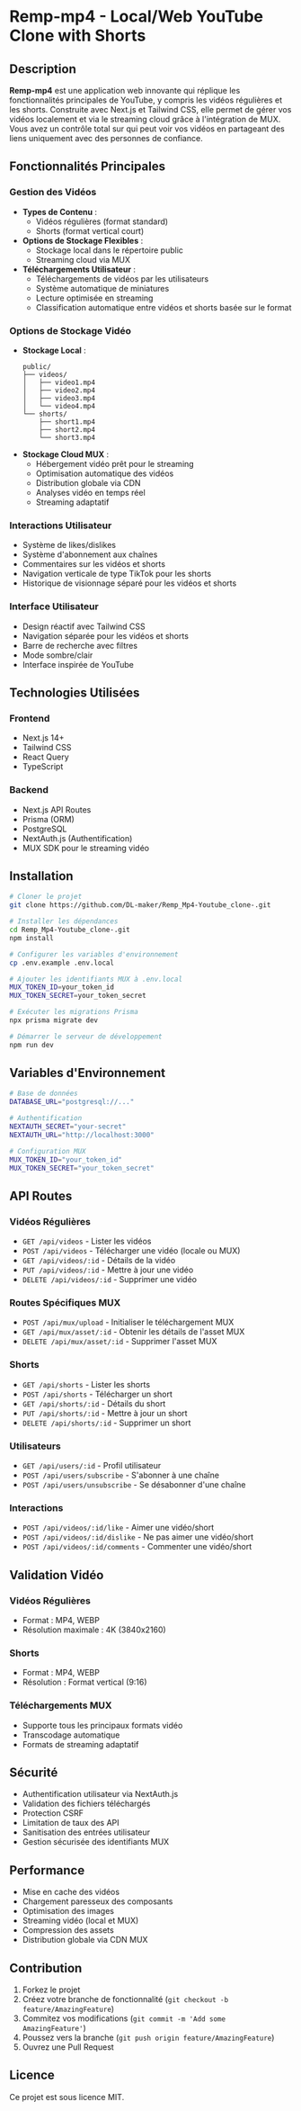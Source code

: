 # Remp-mp4 - Local/Web YouTube Clone with Shorts

## Description

**Remp-mp4** est une application web innovante qui réplique les fonctionnalités principales de YouTube, y compris les vidéos régulières et les shorts. Construite avec Next.js et Tailwind CSS, elle permet de gérer vos vidéos localement et via le streaming cloud grâce à l'intégration de MUX. Vous avez un contrôle total sur qui peut voir vos vidéos en partageant des liens uniquement avec des personnes de confiance.

## Fonctionnalités Principales

### Gestion des Vidéos
- **Types de Contenu** :
  - Vidéos régulières (format standard)
  - Shorts (format vertical court)
- **Options de Stockage Flexibles** :
  - Stockage local dans le répertoire public
  - Streaming cloud via MUX
- **Téléchargements Utilisateur** :
  - Téléchargements de vidéos par les utilisateurs
  - Système automatique de miniatures
  - Lecture optimisée en streaming
  - Classification automatique entre vidéos et shorts basée sur le format

### Options de Stockage Vidéo
- **Stockage Local** :
  ```
  public/
  ├── videos/
  │   ├── video1.mp4
  │   ├── video2.mp4
  │   ├── video3.mp4
  │   └── video4.mp4
  └── shorts/
      ├── short1.mp4
      ├── short2.mp4
      └── short3.mp4
  ```
- **Stockage Cloud MUX** :
  - Hébergement vidéo prêt pour le streaming
  - Optimisation automatique des vidéos
  - Distribution globale via CDN
  - Analyses vidéo en temps réel
  - Streaming adaptatif

### Interactions Utilisateur
- Système de likes/dislikes
- Système d'abonnement aux chaînes
- Commentaires sur les vidéos et shorts
- Navigation verticale de type TikTok pour les shorts
- Historique de visionnage séparé pour les vidéos et shorts

### Interface Utilisateur
- Design réactif avec Tailwind CSS
- Navigation séparée pour les vidéos et shorts
- Barre de recherche avec filtres
- Mode sombre/clair
- Interface inspirée de YouTube

## Technologies Utilisées

### Frontend
- Next.js 14+
- Tailwind CSS
- React Query
- TypeScript

### Backend
- Next.js API Routes
- Prisma (ORM)
- PostgreSQL
- NextAuth.js (Authentification)
- MUX SDK pour le streaming vidéo

## Installation

```sh
# Cloner le projet
git clone https://github.com/DL-maker/Remp_Mp4-Youtube_clone-.git

# Installer les dépendances
cd Remp_Mp4-Youtube_clone-.git
npm install

# Configurer les variables d'environnement
cp .env.example .env.local

# Ajouter les identifiants MUX à .env.local
MUX_TOKEN_ID=your_token_id
MUX_TOKEN_SECRET=your_token_secret

# Exécuter les migrations Prisma
npx prisma migrate dev

# Démarrer le serveur de développement
npm run dev
```

## Variables d'Environnement

```sh
# Base de données
DATABASE_URL="postgresql://..."

# Authentification
NEXTAUTH_SECRET="your-secret"
NEXTAUTH_URL="http://localhost:3000"

# Configuration MUX
MUX_TOKEN_ID="your_token_id"
MUX_TOKEN_SECRET="your_token_secret"
```

## API Routes

### Vidéos Régulières
- `GET /api/videos` - Lister les vidéos
- `POST /api/videos` - Télécharger une vidéo (locale ou MUX)
- `GET /api/videos/:id` - Détails de la vidéo
- `PUT /api/videos/:id` - Mettre à jour une vidéo
- `DELETE /api/videos/:id` - Supprimer une vidéo

### Routes Spécifiques MUX
- `POST /api/mux/upload` - Initialiser le téléchargement MUX
- `GET /api/mux/asset/:id` - Obtenir les détails de l'asset MUX
- `DELETE /api/mux/asset/:id` - Supprimer l'asset MUX

### Shorts
- `GET /api/shorts` - Lister les shorts
- `POST /api/shorts` - Télécharger un short
- `GET /api/shorts/:id` - Détails du short
- `PUT /api/shorts/:id` - Mettre à jour un short
- `DELETE /api/shorts/:id` - Supprimer un short

### Utilisateurs
- `GET /api/users/:id` - Profil utilisateur
- `POST /api/users/subscribe` - S'abonner à une chaîne
- `POST /api/users/unsubscribe` - Se désabonner d'une chaîne

### Interactions
- `POST /api/videos/:id/like` - Aimer une vidéo/short
- `POST /api/videos/:id/dislike` - Ne pas aimer une vidéo/short
- `POST /api/videos/:id/comments` - Commenter une vidéo/short

## Validation Vidéo

### Vidéos Régulières
- Format : MP4, WEBP
- Résolution maximale : 4K (3840x2160)

### Shorts
- Format : MP4, WEBP
- Résolution : Format vertical (9:16)

### Téléchargements MUX
- Supporte tous les principaux formats vidéo
- Transcodage automatique
- Formats de streaming adaptatif

## Sécurité
- Authentification utilisateur via NextAuth.js
- Validation des fichiers téléchargés
- Protection CSRF
- Limitation de taux des API
- Sanitisation des entrées utilisateur
- Gestion sécurisée des identifiants MUX

## Performance
- Mise en cache des vidéos
- Chargement paresseux des composants
- Optimisation des images
- Streaming vidéo (local et MUX)
- Compression des assets
- Distribution globale via CDN MUX

## Contribution
1. Forkez le projet
2. Créez votre branche de fonctionnalité (`git checkout -b feature/AmazingFeature`)
3. Commitez vos modifications (`git commit -m 'Add some AmazingFeature'`)
4. Poussez vers la branche (`git push origin feature/AmazingFeature`)
5. Ouvrez une Pull Request

## Licence
Ce projet est sous licence MIT.
